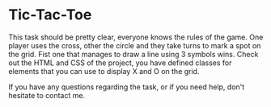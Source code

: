 # Tic-Tac-Toe

This task should be pretty clear, everyone knows the rules of the game. One player uses the cross, other the circle and
they take turns to mark a spot on the grid. Fist one that manages to draw a line using 3 symbols wins. Check out the HTML
and CSS of the project, you have defined classes for elements that you can use to display X and O on the grid.

If you have any questions regarding the task, or if you need help, don't hesitate to contact me.